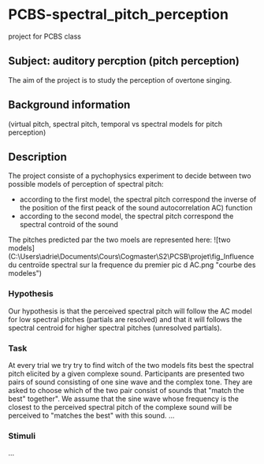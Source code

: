 # PCBS-spectral_pitch_perception
project for PCBS class

## Subject: auditory percption (pitch perception)

The aim of the project is to study the perception of overtone singing. 

## Background information

(virtual pitch, spectral pitch, temporal vs spectral models for pitch perception)

## Description

The project consiste of a pychophysics experiment to decide between two possible models of perception of spectral pitch:
- according to the first model, the spectral pitch correspond the inverse of the position of the first peack of the sound autocorrelation AC) function
- according to the second model, the spectral pitch correspond the spectral controid of the sound

The pitches predicted par the two moels are represented here:
![two models](C:\Users\adrie\Documents\Cours\Cogmaster\S2\PCSB\projet\fig_Influence du centroïde spectral sur la frequence du premier pic d AC.png "courbe des modeles")

### Hypothesis

Our hypothesis is that the perceived spectral pitch will follow the AC model for low spectral pitches (partials are resolved) and that it will follows the spectral centroid for higher spectral pitches (unresolved partials). 

### Task

At every trial we try try to find witch of the two models fits best the spectral pitch elicited by a given complexe sound.
Participants are presented two pairs of sound consisting of one sine wave and the complex tone. They are asked to choose which of the two pair consist of sounds that "match the best" together".
We assume that the sine wave whose frequency is the closest to the perceived spectral pitch of the complexe sound will be perceived to "matches the best" with this sound.
...

### Stimuli

...
